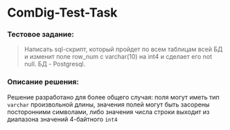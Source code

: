 # ComDig-Test-Task

### Тестовое задание:
> Написать sql-скрипт, который пройдет по всем таблицам всей БД и изменит поле row_num с varchar(10) на int4 и сделает его not null. БД - Postgresql.

### Описание решения:

Решение разработано для более общего случая: поля могут иметь тип `varchar` произвольной длины, значения полей могут быть засорены посторонними символами, либо значения числа строки выходит из диапазона значений 4-байтного `int4`
